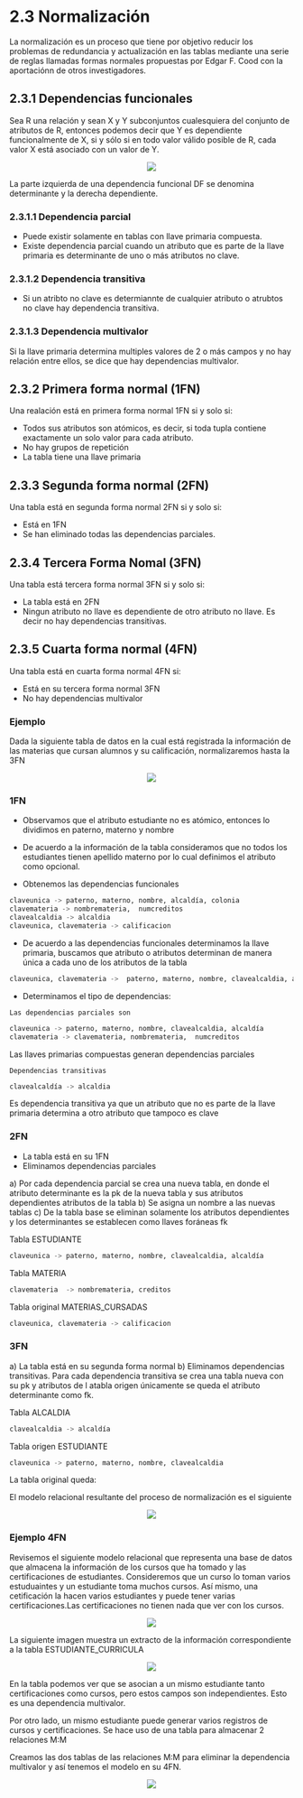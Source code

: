 # 2.3 Normalización

La normalización es un proceso que tiene por objetivo reducir los problemas de redundancia
y actualización en las tablas mediante una serie de reglas llamadas formas normales
propuestas por Edgar F. Cood con la aportaciónn de otros investigadores.

## 2.3.1 Dependencias funcionales

Sea R una relación y sean X y Y subconjuntos cualesquiera del conjunto de atributos de R,
entonces podemos decir que Y es dependiente funcionalmente de X, si y sólo si en todo
valor válido posible de R, cada valor X está asociado  con un valor de Y.

<p align="center"><img src="img/dependencia-funcional2.png"/></p>

La parte izquierda de una dependencia funcional DF se denomina determinante y la derecha
dependiente.

### 2.3.1.1 Dependencia parcial

* Puede existir solamente en tablas con llave primaria compuesta.
* Existe dependencia parcial cuando un atributo que es parte de la llave primaria es
determinante de uno o más atributos no clave.

### 2.3.1.2 Dependencia transitiva

* Si un atribto no clave es determiannte de cualquier atributo o atrubtos no clave hay
dependencia transitiva.

### 2.3.1.3 Dependencia multivalor

Si la llave primaria determina multiples valores de 2 o más campos y no hay relación
entre ellos, se dice que hay dependencias multivalor.

## 2.3.2 Primera forma normal (1FN)

Una realación está en primera forma normal 1FN si y solo si:

* Todos sus atributos son atómicos, es decir, si toda tupla contiene exactamente un solo
valor para cada atributo.
* No hay grupos de repetición
* La tabla tiene una llave primaria

## 2.3.3 Segunda forma normal (2FN)

Una tabla está en segunda forma normal 2FN si y solo si:

* Está en 1FN
* Se han eliminado todas las dependencias parciales.

## 2.3.4 Tercera Forma Nomal (3FN)

Una tabla está tercera forma normal 3FN si y solo si:

* La tabla está en 2FN
* Ningun atributo no llave es dependiente de otro atributo no llave. Es decir no hay
dependencias transitivas.

## 2.3.5 Cuarta forma normal (4FN)

Una tabla está en cuarta forma normal 4FN si:

* Está en su tercera forma normal 3FN
* No hay dependencias multivalor

### Ejemplo

Dada la siguiente tabla de datos en la cual está registrada la información de las materias
que cursan alumnos y su calificación, normalizaremos hasta la 3FN

<p align="center"><img src="img/ejemplo.png"/></p>

### 1FN

* Observamos que el atributo estudiante no es atómico, entonces lo dividimos en paterno,
materno y nombre

* De acuerdo a la información de la tabla consideramos que no todos los
estudiantes tienen apellido materno por lo cual definimos el atributo como
opcional.

* Obtenemos las dependencias funcionales

```sql
claveunica -> paterno, materno, nombre, alcaldía, colonia
clavemateria -> nombremateria,  numcreditos
clavealcaldia -> alcaldia
claveunica, clavemateria -> calificacion
```

* De acuerdo a las dependencias funcionales determinamos la llave primaria, buscamos que
atributo o atributos  determinan de manera única a cada uno de los atributos de la tabla

```sql
claveunica, clavemateria ->  paterno, materno, nombre, clavealcaldia, alcaldia, clavemateria, nombremateria,  numcreditos calificación
```

* Determinamos el tipo de dependencias:

`Las dependencias parciales son`

```sql
claveunica -> paterno, materno, nombre, clavealcaldia, alcaldía
clavemateria -> clavemateria, nombremateria,  numcreditos
```

Las llaves primarias compuestas generan dependencias parciales

`Dependencias transitivas`

```sql
clavealcaldía -> alcaldia
```

Es dependencia transitiva ya que un atributo que no es parte de la llave primaria
determina a otro atributo que tampoco es clave

### 2FN

* La tabla está en su 1FN
* Eliminamos dependencias parciales

a) Por cada dependencia parcial se crea una nueva tabla, en donde el atributo
determinante es la pk de la nueva tabla y sus atributos dependientes atributos de la
tabla
b) Se asigna un nombre a las nuevas tablas
c) De la tabla base se eliminan solamente los atributos dependientes y los determinantes
se establecen como llaves foráneas fk

Tabla ESTUDIANTE

```sql
claveunica -> paterno, materno, nombre, clavealcaldia, alcaldía
```

Tabla MATERIA

```sql
clavemateria  -> nombremateria, creditos
```

Tabla original MATERIAS_CURSADAS

```sql
claveunica, clavemateria -> calificacion
```

### 3FN

a) La tabla está en su segunda forma normal
b) Eliminamos dependencias transitivas. Para cada dependencia transitiva se crea
una tabla nueva con su pk y atributos de l atabla origen únicamente se queda el atributo
determinante como fk.

Tabla ALCALDIA

```sql
clavealcaldia -> alcaldía
```

Tabla origen ESTUDIANTE

```sql
claveunica -> paterno, materno, nombre, clavealcaldia
```

La tabla original queda:

El modelo relacional resultante del proceso de normalización es el siguiente

<p align="center"><img src="img/ejemplo-normalizacion.jpg"/></p>

### Ejemplo 4FN

Revisemos el siguiente modelo relacional que representa una base de datos que
almacena la información de los cursos que ha tomado y las certificaciones de estudiantes.
Consideremos que un curso lo toman varios estuduaintes y un estudiante toma muchos cursos.
Así mismo, una cetificación la hacen varios estudiantes y puede tener varias
certificaciones.Las  certificaciones no tienen nada que ver con los cursos.

<p align="center"><img src="img/4FN.jpg"/></p>

La siguiente imagen muestra un extracto de la información correspondiente a
la tabla ESTUDIANTE_CURRICULA

<p align="center"><img src="img/4fn-ejemplo.png"/></p>

En la tabla podemos ver que se asocian a un mismo estudiante tanto certificaciones como
cursos, pero estos campos son independientes. Esto es una dependencia multivalor.

Por otro lado, un mismo estudiante puede generar varios registros de cursos y
certificaciones. Se hace uso de una tabla para almacenar 2 relaciones M:M

Creamos las dos tablas de las relaciones M:M para eliminar la dependencia multivalor
y así tenemos el modelo en su 4FN.

<p align="center"><img src="img/4forma-normal.jpg"/></p>

